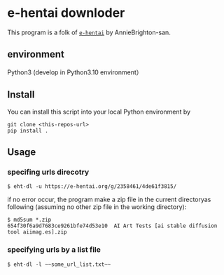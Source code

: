 # e-hentai downloder

This program is a folk of [`e-hentai`](https://github.com/AnnieBrighton/e-hentai) by AnnieBrighton-san.

## environment

Python3 (develop in Python3.10 environment）

## Install

You can install this script into your local Python environment by
```shell
git clone <this-repos-url>
pip install .
```

## Usage

### specifing urls direcotry

```shell
$ eht-dl -u https://e-hentai.org/g/2358461/4de61f3815/
```

if no error occur, the program make a zip file in the current directoryas following
(assuming no other zip file in the working directory):

```shell
$ md5sum *.zip
654f30f6a9d7683ce9261bfe74d53e10  AI Art Tests [ai stable diffusion  tool aiimag.es].zip
```

### specifying urls by a list file

```shell
$ eht-dl -l ~~some_url_list.txt~~
```
